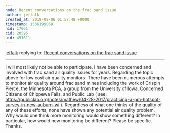 ```yaml
---
node: Recent conversations on the frac sand issue
author: jeffalk
created_at: 2018-09-06 01:57:48 +0000
timestamp: 1536199068
nid: 17061
cid: 20595
uid: 451611
---
```




[jeffalk](../profile/jeffalk) replying to: [Recent conversations on the frac sand issue](../notes/stevie/09-04-2018/recent-conversations-on-the-frac-sand-issue)

----
I will most likely not be able to participate. I have been concerned and involved with frac sand air quality issues for years. Regarding the topic above for low cost air quality monitors: There have been numerous attempts to monitor air quality around frac sand mines including the work of Crispin Pierce, the Minnesota PCA, a group from the University of Iowa, Concerned Citizens of Chippewa Falls, and Public Lab ( see: https://publiclab.org/notes/mathew/04-28-2017/practicing-a-pm-hotspot-survey-in-new-auburn-wi ). Regardless of what one thinks of the quality of any of these efforts, none  have shown any potential air quality problem. Why would one think more monitoring would show something different?  In particular, how would new monitoring be different? Please be specific. Thanks.